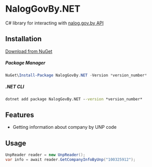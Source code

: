 # NalogGovBy.NET
C# library for interacting with [nalog.gov.by API](http://grp.nalog.gov.by/grp/rest-api)

## Installation

[Download from NuGet](https://www.nuget.org/packages/NalogGovBy.NET/)

##### Package Manager

```powershell
NuGet\Install-Package NalogGovBy.NET -Version *version_number*
```

##### .NET CLI

```cmd
dotnet add package NalogGovBy.NET --version *version_number*
```

## Features
- Getting information about company by UNP code

## Usage
```C#
UnpReader reader = new UnpReader();
var info = await reader.GetCompanyInfoByUnp("100325912");
```
